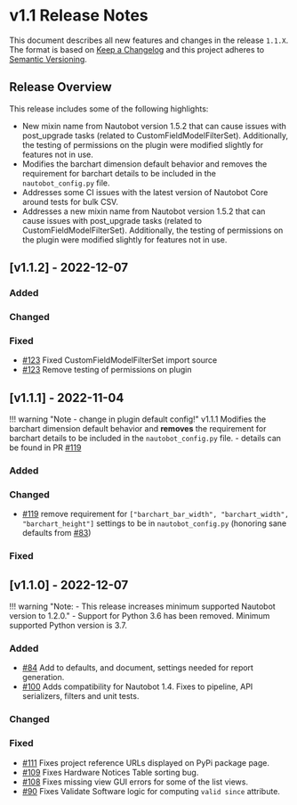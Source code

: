 # v1.1 Release Notes

This document describes all new features and changes in the release `1.1.X`. The format is based on [Keep a Changelog](https://keepachangelog.com/en/1.0.0/) and this project adheres to [Semantic Versioning](https://semver.org/spec/v2.0.0.html).

## Release Overview
This release includes some of the following highlights:

 - New mixin name from Nautobot version 1.5.2 that can cause issues with post_upgrade tasks (related to CustomFieldModelFilterSet).  Additionally, the testing of permissions on the plugin were modified slightly for features not in use.
 - Modifies the barchart dimension default behavior and removes the requirement for barchart details to be included in the `nautobot_config.py` file.
 - Addresses some CI issues with the latest version of Nautobot Core around tests for bulk CSV.
 - Addresses a new mixin name from Nautobot version 1.5.2 that can cause issues with post_upgrade tasks (related to CustomFieldModelFilterSet).  Additionally, the testing of permissions on the plugin were modified slightly for features not in use.


## [v1.1.2] - 2022-12-07

### Added

### Changed

### Fixed

- [#123](https://github.com/nautobot/nautobot-plugin-device-lifecycle-mgmt/issues/123) Fixed CustomFieldModelFilterSet import source
- [#123](https://github.com/nautobot/nautobot-plugin-device-lifecycle-mgmt/issues/124) Remove testing of permissions on plugin


## [v1.1.1] - 2022-11-04
!!! warning "Note - change in plugin default config!"
    v1.1.1 Modifies the barchart dimension default behavior and **removes** the requirement for barchart details to be included in the `nautobot_config.py` file.
    - details can be found in PR [#119](https://github.com/nautobot/nautobot-plugin-device-lifecycle-mgmt/issues/119)

### Added

### Changed
 - [#119](https://github.com/nautobot/nautobot-plugin-device-lifecycle-mgmt/issues/119) remove requirement for `["barchart_bar_width", "barchart_width", "barchart_height"]` settings to be in `nautobot_config.py` (honoring sane defaults from [#83](https://github.com/nautobot/nautobot-plugin-device-lifecycle-mgmt/issues/83))

### Fixed


## [v1.1.0] - 2022-12-07
!!! warning "Note: - This release increases minimum supported Nautobot version to 1.2.0."
    - Support for Python 3.6 has been removed. Minimum supported Python version is 3.7.
### Added
- [#84](https://github.com/nautobot/nautobot-plugin-device-lifecycle-mgmt/issues/84) Add to defaults, and document, settings needed for report generation.
- [#100](https://github.com/nautobot/nautobot-plugin-device-lifecycle-mgmt/issues/100) Adds compatibility for Nautobot 1.4. Fixes to pipeline, API serializers, filters and unit tests.

### Changed

### Fixed
- [#111](https://github.com/nautobot/nautobot-plugin-device-lifecycle-mgmt/issues/111) Fixes project reference URLs displayed on PyPi package page.
- [#109](https://github.com/nautobot/nautobot-plugin-device-lifecycle-mgmt/issues/109) Fixes Hardware Notices Table sorting bug.
- [#108](https://github.com/nautobot/nautobot-plugin-device-lifecycle-mgmt/issues/108) Fixes missing view GUI errors for some of the list views.
- [#90](https://github.com/nautobot/nautobot-plugin-device-lifecycle-mgmt/issues/90) Fixes Validate Software logic for computing `valid since` attribute.
